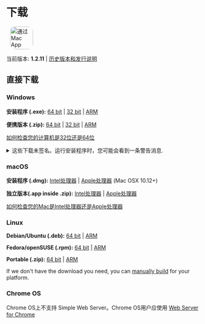 # 下载

<ms-store-badge productid="9PC6682RJCDD" style="margin-right: 10px;"></ms-store-badge><a href="https://apps.apple.com/us/app/simple-web-server/id1625925255?mt=12&itsct=apps_box_badge&itscg=30200" target="_blank" rel="noopener"><img src="/appstorebadge.svg" alt="通过 Mac App Store 获取" style="border-radius:13px;height: 60px;"></a>

当前版本: **1.2.11** | [历史版本和发行说明](https://github.com/terreng/simple-web-server/releases)

## 直接下载

### Windows

**安装程序 (.exe):** [64 bit](https://github.com/terreng/simple-web-server/releases/download/v1.2.11/Simple-Web-Server-Installer-1.2.11-x64.exe) | [32 bit](https://github.com/terreng/simple-web-server/releases/download/v1.2.11/Simple-Web-Server-Installer-1.2.11-ia32.exe) | [ARM](https://github.com/terreng/simple-web-server/releases/download/v1.2.11/Simple-Web-Server-Installer-1.2.11-arm64.exe)

**便携版本 (.zip):** [64 bit](https://github.com/terreng/simple-web-server/releases/download/v1.2.11/Simple-Web-Server-Windows-1.2.11-x64.zip) | [32 bit](https://github.com/terreng/simple-web-server/releases/download/v1.2.11/Simple-Web-Server-Windows-1.2.11-ia32.zip) | [ARM](https://github.com/terreng/simple-web-server/releases/download/v1.2.11/Simple-Web-Server-Windows-1.2.11-arm64.zip)

[如何检查您的计算机是32位还是64位](https://support.microsoft.com/en-us/windows/32-bit-and-64-bit-windows-frequently-asked-questions-c6ca9541-8dce-4d48-0415-94a3faa2e13d)

<p>
<details>
  <summary>这些下载未签名。运行安装程序时，您可能会看到一条警告消息.</summary>


单击**更多信息**，然后单击**仍然运行**以继续。

<figure>
      <img src='/images/windows_code_sign_warning.jpeg' style='width: 350px'>
      <figcaption>Windows Defender警告消息</figcaption>
  </figure>

</details>
</p>

### macOS

**安装程序 (.dmg):** [Intel处理器](https://github.com/terreng/simple-web-server/releases/download/v1.2.11/Simple-Web-Server-macOS-1.2.11-x64.dmg) | [Apple处理器](https://github.com/terreng/simple-web-server/releases/download/v1.2.11/Simple-Web-Server-macOS-1.2.11-arm64.dmg) (Mac OSX 10.12+)

**独立版本(.app inside .zip):** [Intel处理器](https://github.com/terreng/simple-web-server/releases/download/v1.2.11/Simple-Web-Server-macOS-1.2.11-x64.zip) | [Apple处理器](https://github.com/terreng/simple-web-server/releases/download/v1.2.11/Simple-Web-Server-macOS-1.2.11-arm64.zip)

[如何检查您的Mac是Intel处理器还是Apple处理器](https://support.apple.com/en-us/HT211814)

### Linux

**Debian/Ubuntu (.deb):** [64 bit](https://github.com/terreng/simple-web-server/releases/download/v1.2.11/Simple-Web-Server-Linux-1.2.11-amd64.deb) | [ARM](https://github.com/terreng/simple-web-server/releases/download/v1.2.11/Simple-Web-Server-Linux-1.2.11-arm64.deb)

**Fedora/openSUSE (.rpm):** [64 bit](https://github.com/terreng/simple-web-server/releases/download/v1.2.11/Simple-Web-Server-Linux-1.2.11-x86_64.rpm) | [ARM](https://github.com/terreng/simple-web-server/releases/download/v1.2.11/Simple-Web-Server-Linux-1.2.11-aarch64.rpm)

**Portable (.zip):** [64 bit](https://github.com/terreng/simple-web-server/releases/download/v1.2.11/Simple-Web-Server-Linux-1.2.11-x64.zip) | [ARM](https://github.com/terreng/simple-web-server/releases/download/v1.2.11/Simple-Web-Server-Linux-1.2.11-arm64.zip)

If we don't have the download you need, you can [manually build](/docs/build.md) for your platform.

### Chrome OS

Chrome OS上不支持 Simple Web Server。Chrome OS用户应使用  [Web Server for Chrome](https://chrome.google.com/webstore/detail/web-server-for-chrome/ofhbbkphhbklhfoeikjpcbhemlocgigb)
